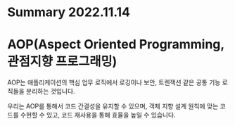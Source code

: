 # Summary 2022.11.14

# AOP(Aspect Oriented Programming, 관점지향 프로그래밍)

AOP는 애플리케이션의 핵심 업무 로직에서 로깅이나 보안, 트렌잭션 같은 공통 기능 로직들을 분리하는 것입니다.

우리는 AOP를 통해서 코드 간결성을 유지할 수 있으며, 
객체 지향 설계 원칙에 맞는 코드를 수현할 수 있고, 
코드 재사용을 통해 효율을 높일 수 있습니다. 
